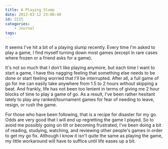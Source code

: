 ```yaml
---
title: A Playing Slump
date: 2013-03-12 23:00:40
id: 2215
categories:
	- Journal
tags:
---
```


It seems I've hit a bit of a playing slump recently. Every time I'm asked to play a game, I find myself turning down most games (except in rare cases where frozen or a friend asks for a game).

It's not so much that I don't like playing anymore, but each time I want to start a game, I have this nagging feeling that something else needs to be done or start feeling worried that I'll be interrupted. After all, a full game of go for me can easily take anywhere from 1.5 to 2 hours without skipping a beat. And frankly, life has not been too lenient in terms of giving me 2 hour blocks of time to play a game of go. As a result, I've been rather hesitant lately to play any ranked/tournament games for fear of needing to leave, resign, or rush the game.

For those who have been following, that is a recipe for disaster for my go. Odds are very good that I will end up regretting the game I played. So to avoid me possibly going on tilt or becoming frustrated, I've been doing a bit of reading, studying, watching, and reviewing other people's games in order to get my go fix. Although I know it isn't quite the same as playing the game, my little workaround will have to suffice until life eases up a bit.
